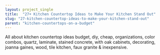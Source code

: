 ```yaml
---
layout: project_single
title:  "27+ Kitchen Countertop Ideas to Make Your Kitchen Stand Out"
slug: "27-kitchen-countertop-ideas-to-make-your-kitchen-stand-out"
parent: "kitchen-countertops-on-a-budget"
---
```

All about kitchen countertop ideas budget, diy, cheap, organizations, color combos, quartz, laminate, stained concrete, with oak cabinets, decorating, joanna gaines, wood, tile kitchen, faux granite & inexpensive.